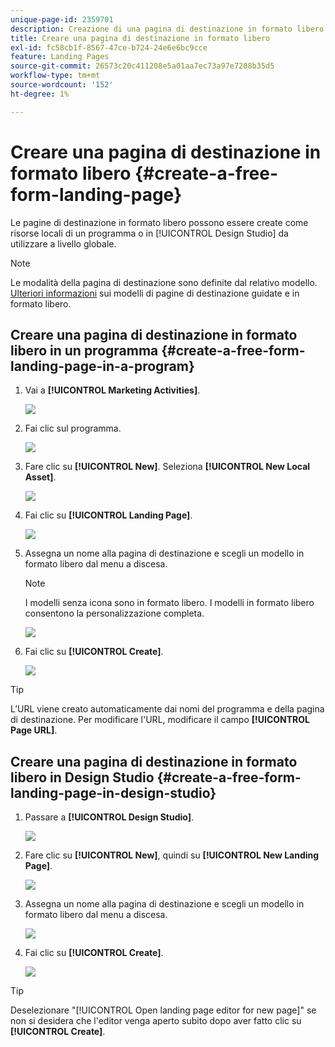 ```yaml
---
unique-page-id: 2359701
description: Creazione di una pagina di destinazione in formato libero - Documentazione Marketo - Documentazione del prodotto
title: Creare una pagina di destinazione in formato libero
exl-id: fc58cb1f-8567-47ce-b724-24e6e6bc9cce
feature: Landing Pages
source-git-commit: 26573c20c411208e5a01aa7ec73a97e7208b35d5
workflow-type: tm+mt
source-wordcount: '152'
ht-degree: 1%

---
```


# Creare una pagina di destinazione in formato libero {#create-a-free-form-landing-page}

Le pagine di destinazione in formato libero possono essere create come risorse locali di un programma o in [!UICONTROL Design Studio] da utilizzare a livello globale.

>[!NOTE]
>
>Le modalità della pagina di destinazione sono definite dal relativo modello. [Ulteriori informazioni](/help/marketo/product-docs/demand-generation/landing-pages/understanding-landing-pages/understanding-free-form-vs-guided-landing-pages.md) sui modelli di pagine di destinazione guidate e in formato libero.

## Creare una pagina di destinazione in formato libero in un programma {#create-a-free-form-landing-page-in-a-program}

1. Vai a **[!UICONTROL Marketing Activities]**.

   ![](assets/login-marketing-activities.png)

1. Fai clic sul programma.

   ![](assets/image2015-5-19-12-3a46-3a47.png)

1. Fare clic su **[!UICONTROL New]**. Seleziona **[!UICONTROL New Local Asset]**.

   ![](assets/image2015-5-19-12-3a47-3a27.png)

1. Fai clic su **[!UICONTROL Landing Page]**.

   ![](assets/image2014-9-16-12-3a58-3a49.png)

1. Assegna un nome alla pagina di destinazione e scegli un modello in formato libero dal menu a discesa.

   >[!NOTE]
   >
   >I modelli senza icona sono in formato libero. I modelli in formato libero consentono la personalizzazione completa.

   ![](assets/image2015-5-19-12-3a51-3a13.png)

1. Fai clic su **[!UICONTROL Create]**.

   ![](assets/image2015-5-19-12-3a52-3a8.png)

>[!TIP]
>
>L’URL viene creato automaticamente dai nomi del programma e della pagina di destinazione. Per modificare l&#39;URL, modificare il campo **[!UICONTROL Page URL]**.

## Creare una pagina di destinazione in formato libero in Design Studio {#create-a-free-form-landing-page-in-design-studio}

1. Passare a **[!UICONTROL Design Studio]**.

   ![](assets/designstudio.png)

1. Fare clic su **[!UICONTROL New]**, quindi su **[!UICONTROL New Landing Page]**.

   ![](assets/image2014-9-16-13-3a0-3a43.png)

1. Assegna un nome alla pagina di destinazione e scegli un modello in formato libero dal menu a discesa.

   ![](assets/image2015-5-19-13-3a30-3a25.png)

1. Fai clic su **[!UICONTROL Create]**.

   ![](assets/image2015-5-19-13-3a33-3a43.png)

>[!TIP]
>
>Deselezionare &quot;[!UICONTROL Open landing page editor for new page]&quot; se non si desidera che l&#39;editor venga aperto subito dopo aver fatto clic su **[!UICONTROL Create]**.
